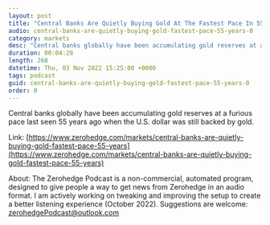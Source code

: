 ```yaml
---
layout: post
title: "Central Banks Are Quietly Buying Gold At The Fastest Pace In 55 Years"
audio: central-banks-are-quietly-buying-gold-fastest-pace-55-years-0
category: markets
desc: "Central banks globally have been accumulating gold reserves at a furious pace last seen 55 years ago when the U.S. dollar was still backed by gold."
duration: 00:04:28
length: 268
datetime: Thu, 03 Nov 2022 15:25:00 +0000
tags: podcast
guid: central-banks-are-quietly-buying-gold-fastest-pace-55-years-0
order: 0
---
```

Central banks globally have been accumulating gold reserves at a furious pace last seen 55 years ago when the U.S. dollar was still backed by gold.

Link: [https://www.zerohedge.com/markets/central-banks-are-quietly-buying-gold-fastest-pace-55-years](https://www.zerohedge.com/markets/central-banks-are-quietly-buying-gold-fastest-pace-55-years)

About: The Zerohedge Podcast is a non-commercial, automated program, designed to give people a way to get news from Zerohedge in an audio format.  I am actively working on tweaking and improving the setup to create a better listening experience (October 2022).  Suggestions are welcome: [zerohedgePodcast@outlook.com](mailto:zerohedgePodcast@outlook.com)